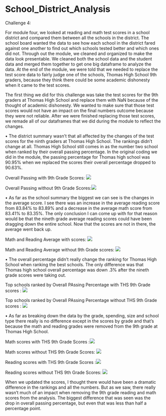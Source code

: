 # School_District_Analysis
Challenge 4:

For module four, we looked at reading and math test scores in a school district and compared them between all the schools in the district. The school board wanted the data to see how each school in the district fared against one another to find out which schools tested better and which ones did not. Through out the module, we cleaned and organized to make the data look presentable. We cleaned both the school data and the student data and merged them together to get one big dataframe to analyze the data. At the end of the module, we were told that we needed to replace the test score data to fairly judge one of the schools, Thomas High School 9th graders, because they think there could be some academic dishonesty when it came to the test scores. 

The first thing we did for this challenge was take the test scores for the 9th graders at Thomas High School and replace them with NaN because of the thought of academic dishonesty. We wanted to make sure that those test scores would not have an impact on the final numbers outcome because they were not reliable. After we were finished replacing those test scores, we remade all of our dataframes that we did during the module to reflect the changes.

•	The district summary wasn’t that all affected by the changes of the test scores for the ninth graders at Thomas High School. The rankings didn’t change at all. Thomas High School still comes in as the number two school when ranked by their overall passing percentage. In the original coding we did in the module, the passing percentage for Thomas high school was 90.95% when we replaced the scores their overall percentage dropped to 90.63%.

Overall Passing with 9th Grade Scores: ![](Images/fig1%20with%20scores.PNG)

Overall Passing without 9th Grade Scores:![](Images/fig2%20without%20scores.PNG)


•	As far as the school summary the biggest we can see is the changes in the average score. I see there was an increase in the average reading score from 83.84% to 83.89% and a decrease in the average math score from 83.41% to 83.35%. The only conclusion I can come up with for that reason would be that the nineth grade average reading scores could have been dragging down the entire school. Now that the scores are not in there, the average went back up. 

Math and Reading Average with scores: ![](Images/fig3%20average%20scores%20with.PNG)

Math and Reading Average without 9th Grade scores: ![](Images/fig4%20average%20without.PNG)


•	The overall percentage didn’t really change the ranking for Thomas High School when ranking the best schools. The only difference was that Thomas high school overall percentage was down .3% after the nineth grade scores were taking out. 

Top schools ranked by Overall PAssing Percentage with THS 9th Grade scores : ![](Images/fig%205%20top%20schools%20with.PNG)

Top schools ranked by Overall PAssing Percentage without THS 9th Grade scores : ![](Images/fig6%20top%20schools%20without.PNG)

•	As far as breaking down the data by the grade, spending, size and school type there really is no difference except in the scores by grade and that’s because the math and reading grades were removed from the 9th grade at Thomas High School.

Math scores with THS 9th Grade Scores :![](Images/fig7%20math%20with.PNG)

Math scores without THS 9th Grade Scores: ![](Images/fig9%20math%20without.PNG)

Reading scores with THS 9th Grade Scores :![](Images/fig%208%20reading%20with.PNG)

Reading scores without THS 9th Grade Scores: ![](Images/fig10%20reading%20without.PNG)


When we updated the scores, I thought there would have been a dramatic difference in the rankings and all the numbers. But as we saw, there really wasn’t much of an impact when removing the 9th grade reading and math scores from the analysis. The biggest difference that was seen was the drop in overall passing percentage, but even that was less than half a percentage point. 
